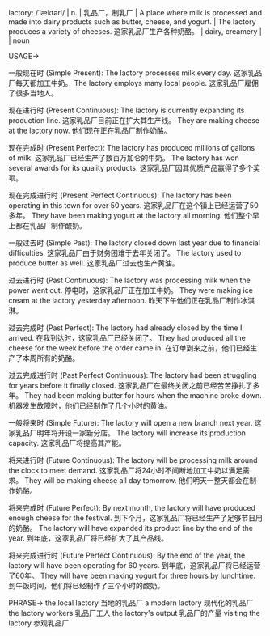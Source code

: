lactory: /ˈlæktəri/ | n. | 乳品厂，制乳厂 | A place where milk is processed and made into dairy products such as butter, cheese, and yogurt. | The lactory produces a variety of cheeses. 这家乳品厂生产各种奶酪。 | dairy, creamery |  | noun


USAGE->

一般现在时 (Simple Present):
The lactory processes milk every day.  这家乳品厂每天都加工牛奶。
The lactory employs many local people. 这家乳品厂雇佣了很多当地人。

现在进行时 (Present Continuous):
The lactory is currently expanding its production line. 这家乳品厂目前正在扩大其生产线。
They are making cheese at the lactory now. 他们现在正在乳品厂制作奶酪。

现在完成时 (Present Perfect):
The lactory has produced millions of gallons of milk. 这家乳品厂已经生产了数百万加仑的牛奶。
The lactory has won several awards for its quality products. 这家乳品厂因其优质产品赢得了多个奖项。

现在完成进行时 (Present Perfect Continuous):
The lactory has been operating in this town for over 50 years. 这家乳品厂在这个镇上已经运营了50多年。
They have been making yogurt at the lactory all morning. 他们整个早上都在乳品厂制作酸奶。

一般过去时 (Simple Past):
The lactory closed down last year due to financial difficulties. 这家乳品厂由于财务困难于去年关闭了。
The lactory used to produce butter as well. 这家乳品厂过去也生产黄油。

过去进行时 (Past Continuous):
The lactory was processing milk when the power went out.  停电时，这家乳品厂正在加工牛奶。
They were making ice cream at the lactory yesterday afternoon. 昨天下午他们正在乳品厂制作冰淇淋。

过去完成时 (Past Perfect):
The lactory had already closed by the time I arrived.  在我到达时，这家乳品厂已经关闭了。
They had produced all the cheese for the week before the order came in. 在订单到来之前，他们已经生产了本周所有的奶酪。

过去完成进行时 (Past Perfect Continuous):
The lactory had been struggling for years before it finally closed.  这家乳品厂在最终关闭之前已经苦苦挣扎了多年。
They had been making butter for hours when the machine broke down. 机器发生故障时，他们已经制作了几个小时的黄油。

一般将来时 (Simple Future):
The lactory will open a new branch next year.  这家乳品厂明年将开设一家新分店。
The lactory will increase its production capacity. 这家乳品厂将提高其产能。

将来进行时 (Future Continuous):
The lactory will be processing milk around the clock to meet demand.  这家乳品厂将24小时不间断地加工牛奶以满足需求。
They will be making cheese all day tomorrow. 他们明天一整天都会在制作奶酪。

将来完成时 (Future Perfect):
By next month, the lactory will have produced enough cheese for the festival. 到下个月，这家乳品厂将已经生产了足够节日用的奶酪。
The lactory will have expanded its product line by the end of the year. 到年底，这家乳品厂将已经扩大了其产品线。

将来完成进行时 (Future Perfect Continuous):
By the end of the year, the lactory will have been operating for 60 years. 到年底，这家乳品厂将已经运营了60年。
They will have been making yogurt for three hours by lunchtime. 到午饭时间，他们将已经制作了三个小时的酸奶。


PHRASE->
the local lactory 当地的乳品厂
a modern lactory 现代化的乳品厂
the lactory workers 乳品厂工人
the lactory's output 乳品厂的产量
visiting the lactory 参观乳品厂
